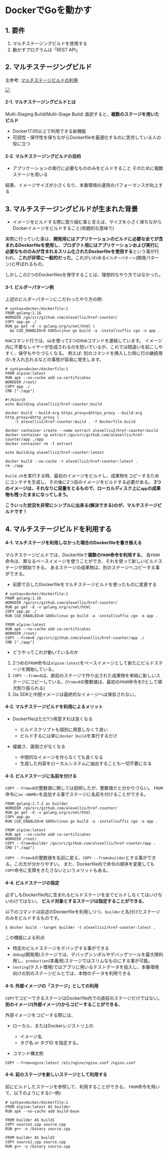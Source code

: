 # DockerでGoを動かす
## 1. 要件
1. マルチステージングビルドを使用する
2. 動かすプログラムは「REST API」

## 2. マルチステージングビルド
主参考: [マルチステージビルドの利用](https://matsuand.github.io/docs.docker.jp.onthefly/develop/develop-images/multistage-build/)

![](2022-09-05-16-45-13.png)

#### 2-1. マルチステージングビルドとは
Multi-Staging Build(Multi-Stage Build)
直訳すると、**複数のステージを用いたビルド**

- Docker17.05以上で利用できる新機能
- 可読性・保守性を保ちながらDockerfileを最適化するのに苦労している人の役に立つ

#### 2-2. マルチステージングビルドの目的
- アプリケーションの実行に必要なもののみをビルドすること
そのために複数ステージを用いる

結果、イメージサイズが小さくなり、本番環境の運用のパフォーマンスが向上する

## 3. マルチステージングビルドが生まれた背景
- イメージをビルドする際に取り組む事と言えば、サイズを小さく保ちながらDockerイメージをビルドすること(命題的な意味で)

実際に行っていた事は、**開発用にはアプリケーションのビルドに必要な全てが含まれるDockerfileを使用し**、**プロダクト用にはアプリケーションおよび実行に必要なもののみが含まれるスリム化されたDockerfileを使用する**という事が行われ、**これが非常に一般的だった**。これがいわゆる`ビルダーパターン`(開発パターン)と呼ばれるもの。

しかしこの2つのDockerfilesを保守することは、理想的なやり方ではなかった。

#### 3-1. ビルダーパターン例
上述のビルダーパターンにこだわったやり方の例:

```docker: Dockerfile.build
# syntax=docker/dockerfile:1
FROM golang:1.16
WORKDIR /go/src/github.com/alexellis/href-counter/
COPY app.go ./
RUN go get -d -v golang.org/x/net/html \
  && CGO_ENABLED=0 GOOS=linux go build -a -installsuffix cgo -o app .
```
`RUN`コマンド行では、`&&`を使って2つの`RUN`コマンドを連結しています。
イメージ内に不要なレイヤーが生成されるのを防いでいるが、これでは間違いを起こしやすく、保守もやりづらくなる。
例えば: 別のコマンドを挿入した時に行の継続用の`\`を入れ忘れるなどの事態が容易に発生します。

```docker: Dockerfile
# syntax=docker/dockerfile:1
FROM alpine:latest
RUN apk --no-cache add ca-certificates
WORKDIR /root/
COPY app ./
CMD ["./app"]
```

```docker: build.sh
#!/bin/sh
echo Building alexellis2/href-counter:build

docker build --build-arg https_proxy=$https_proxy --build-arg http_proxy=$http_proxy \
    -t alexellis2/href-counter:build . -f Dockerfile.build

docker container create --name extract alexellis2/href-counter:build
docker container cp extract:/go/src/github.com/alexellis/href-counter/app ./app
docker container rm -f extract

echo Building alexellis2/href-counter:latest

docker build --no-cache -t alexellis2/href-counter:latest .
rm ./app
```
`build.sh`を実行する時、最初のイメージをビルドし、成果物をコピーするためにコンテナを生成し、その後に2つ目のイメージをビルドする必要がある。
**2つのイメージは、それなりに容量をとるもので、ローカルディスク上に`app`の成果物も残ったままになってしまう。**

**こういった状況を非常にシンプルに出来る(解決できる)のが、マルチステージビルドです！**

## 4. マルチステージビルドを利用する
#### 4-1. マルチステージを利用しなかった場合のDockerfileを書き換える
マルチステージビルドでは、Dockerfileで**複数の`FROM`命令を利用する**。
各`FROM`命令は、異なるベースイメージを使うことができ、それを使って新しいビルドステージが開始できる。
あるステージの成果物は、別のステージへコピーする事ができる。

- 前節で示したDockerfileをマルチステージビルドを使ったものに変更する
```docker: Dockerfile
# syntax=docker/dockerfile:1
FROM golang:1.16
WORKDIR /go/src/github.com/alexellis/href-counter/
RUN go get -d -v golang.org/x/net/html
COPY app.go ./
RUN CGO_ENABLED=0 GOOS=linux go build -a -installsuffix cgo -o app .

FROM alpine:latest
RUN apk --no-cache add ca-certificates
WORKDIR /root/
COPY --from=0 /go/src/github.com/alexellis/href-counter/app ./
CMD ["./app"]
```
- どうやってこれが動いているのか
1. 2つめの`FROM`命令は`alpine:latest`をベースイメージとして新たにビルドステージを開始している。
2. `COPY --from=0`は、直前のステージで作り出された成果物を単純に新しいステージにコピーしている。(`from=0`の整数値は、最初の`FROM`命令を0として順次割り振られる)
3. Go SDKと中間イメージは最終的なイメージへは保存されない。

#### 4-2. マルチステージビルドを利用によるメリット
- Dockerfileはただ1つ用意すれば良くなる
  - ビルドスクリプトも個別に用意しなくて良い
  - ビルドするには単に`docker build`を実行するだけ

- 複雑さ、面倒さがなくなる
  - 中間的なイメージを作らなくても良くなる
  - 生成した内容をローカルシステムに抽出することも一切不要になる

#### 4-3. ビルドステージに名前を付ける
`COPY --from=0`の整数値に関しては説明したが、整数値だと分かりづらい。
`FROM`命令に`as <NAME>`を追加する事でステージに名前を付けることができる。

```docker: Dockerfile
FROM golang:1.7.3 as builder
WORKDIR /go/src/github.com/alexellis/href-counter/
RUN go get -d -v golang.org/x/net/html
COPY app.go    .
RUN CGO_ENABLED=0 GOOS=linux go build -a -installsuffix cgo -o app .

FROM alpine:latest
RUN apk --no-cache add ca-certificates
WORKDIR /root/
COPY --from=builder /go/src/github.com/alexellis/href-counter/app .
CMD ["./app"]
```
`COPY --from=0`の整数値を名前に変え、`COPY --from=builder`とする事ができる。この方が分かりやすい。
また、Dockerfile内で命令の順序を変更しても`COPY`命令に支障をきたさないというメリットもある。

#### 4-4. ビルドステージの指定
必ずしもDockerfile内に含まれるビルドステージを全てビルドしなくてはいけないわけではない。
**ビルド対象とするステージは指定することができる**。

以下のコマンドは前述のDockerfileを利用しつつ、`builder`と名付けたステージのみをビルドするものです。
```code:
$ docker build --target builder -t alexellis2/href-counter:latest .
```

この機能による利点
- 特定のビルドステージをデバッグする事ができる
- `debug`(開発用)ステージでは、デバッグシンボルやデバッグツールを最大限利用し、`production`(本番用)ステージではスリムなものにする事が可能。
- `testing`(テスト環境)ではアプリに用いるテストデータを投入し、本番環境向けの別のステージビルとでは、本物のデータを利用できる

#### 4-5. 外部イメージの「ステージ」としての利用
`COPY`でコピーできるステージはDockerfile内での直前のステージだけではない。
**別のイメージ(外部イメージ)からコピーすることができる**。

外部イメージをコピーする際には、
- ローカル、またはDockerレジストリ上の
  - イメージ名
  - タグ名 or タグID
を指定する。

- コマンド構文例
```docker: COPY
COPY --from=nginx:latest /etc/nginx/nginx.conf /nginx.conf
```

#### 4-6. 前のステージを新しいステージとして利用する
前にビルドしたステージを参照して、利用することができる。
`FROM`命令を用いて、以下のようにする(一例)

```docker: Stage
# syntax=docker/dockerfile:1
FROM alpine:latest AS builder
RUN apk --no-cache add build-base

FROM builder AS build1
COPY source1.cpp source.cpp
RUN g++ -o /binary source.cpp

FROM builder AS build2
COPY source2.cpp source.cpp
RUN g++ -o /binary source.cpp
```
